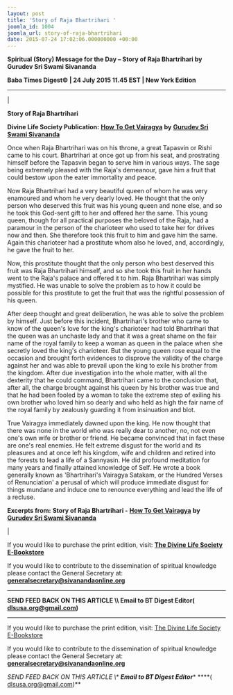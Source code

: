 ```yaml
---
layout: post
title: 'Story of Raja Bhartrihari '
joomla_id: 1004
joomla_url: story-of-raja-bhartrihari
date: 2015-07-24 17:02:06.000000000 +00:00
---
```

  

















































**Spiritual (Story) Message for the Day – Story of Raja Bhartrihari by Gurudev Sri Swami Sivananda**

 **Baba Times Digest© | 24 July 2015 11.45 EST | New York Edition**

* * *

| 

**Story of Raja Bhartrihari**

**Divine Life Society Publication:** [**How To Get Vairagya**](http://www.dlshq.org/download/vairagya.htm#_VPID_47) **by** [**Gurudev Sri Swami Sivananda**](http://www.dlshq.org/saints/siva.htm)

Once when Raja Bhartrihari was on his throne, a great Tapasvin or Rishi came to his court. Bhartrihari at once got up from his seat, and prostrating himself before the Tapasvin began to serve him in various ways. The sage being extremely pleased with the Raja's demeanour, gave him a fruit that could bestow upon the eater immortality and peace.

Now Raja Bhartrihari had a very beautiful queen of whom he was very enamoured and whom he very dearly loved. He thought that the only person who deserved this fruit was his young queen and none else, and so he took this God-sent gift to her and offered her the same. This young queen, though for all practical purposes the beloved of the Raja, had a paramour in the person of the charioteer who used to take her for drives now and then. She therefore took this fruit to him and gave him the same. Again this charioteer had a prostitute whom also he loved, and, accordingly, he gave the fruit to her.

Now, this prostitute thought that the only person who best deserved this fruit was Raja Bhartrihari himself, and so she took this fruit in her hands went to the Raja's palace and offered it to him. Raja Bhartrihari was simply mystified. He was unable to solve the problem as to how it could be possible for this prostitute to get the fruit that was the rightful possession of his queen.

After deep thought and great deliberation, he was able to solve the problem by himself. Just before this incident, Bhartrihari's brother who came to know of the queen's love for the king's charioteer had told Bhartrihari that the queen was an unchaste lady and that it was a great shame on the fair name of the royal family to keep a woman as queen in the palace when she secretly loved the king's charioteer. But the young queen rose equal to the occasion and brought forth evidences to disprove the validity of the charge against her and was able to prevail upon the king to exile his brother from the kingdom. After due investigation into the whole matter, with all the dexterity that he could command, Bhartrihari came to the conclusion that, after all, the charge brought against his queen by his brother was true and that he had been fooled by a woman to take the extreme step of exiling his own brother who loved him so dearly and who held as high the fair name of the royal family by zealously guarding it from insinuation and blot.

True Vairagya immediately dawned upon the king. He now thought that there was none in the world who was really dear to another, no, not even one's own wife or brother or friend. He became convinced that in fact these are one's real enemies. He felt extreme disgust for the world and its pleasures and at once left his kingdom, wife and children and retired into the forests to lead a life of a Sannyasin. He did profound meditation for many years and finally attained knowledge of Self. He wrote a book generally known as 'Bhartrihari's Vairagya Satakam, or the Hundred Verses of Renunciation' a perusal of which will produce immediate disgust for things mundane and induce one to renounce everything and lead the life of a recluse.



**Excerpts from:**  **Story of Raja Bhartrihari -** [**How To Get Vairagya**](http://www.dlshq.org/download/vairagya.htm#_VPID_47) **by** [**Gurudev Sri Swami Sivananda**](http://www.dlshq.org/saints/siva.htm)

 |

If you would like to purchase the print edition, visit: **[The Divine Life Society E-Bookstore](http://www.dlshq.org/download/download.htm)**

If you would like to contribute to the dissemination of spiritual knowledge please contact the General Secretary at: [](mailto:%20%3Cscript%20type=%27text/javascript%27%3E%20%3C%21--%20var%20prefix%20=%20%27ma%27%20+%20%27il%27%20+%20%27to%27;%20var%20path%20=%20%27hr%27%20+%20%27ef%27%20+%20%27=%27;%20var%20addy57016%20=%20%27generalsecretary%27%20+%20%27@%27;%20addy57016%20=%20addy57016%20+%20%27sivanandaonline%27%20+%20%27.%27%20+%20%27org%27;%20document.write%28%27%3Ca%20%27%20+%20path%20+%20%27%5C%27%27%20+%20prefix%20+%20%27:%27%20+%20addy57016%20+%20%27%5C%27%3E%27%29;%20document.write%28addy57016%29;%20document.write%28%27%3C%5C/a%3E%27%29;%20//--%3E%5Cn%20%3C/script%3E%3Cscript%20type=%27text/javascript%27%3E%20%3C%21--%20document.write%28%27%3Cspan%20style=%5C%27display:%20none;%5C%27%3E%27%29;%20//--%3E%20%3C/script%3EThis%20email%20address%20is%20being%20protected%20from%20spambots.%20You%20need%20JavaScript%20enabled%20to%20view%20it.%20%3Cscript%20type=%27text/javascript%27%3E%20%3C%21--%20document.write%28%27%3C/%27%29;%20document.write%28%27span%3E%27%29;%20//--%3E%20%3C/script%3E?subject=Contribution%20to%20Dissemination%20of%20Spiritual%20Knowledge) **generalsecretary@sivanandaonline.org**

****

**SEND FEED BACK ON THIS ARTICLE \\\ Email to BT Digest Editor[](mailto:%20%3Cscript%20type=%27text/javascript%27%3E%20%3C%21--%20var%20prefix%20=%20%27ma%27%20+%20%27il%27%20+%20%27to%27;%20var%20path%20=%20%27hr%27%20+%20%27ef%27%20+%20%27=%27;%20var%20addy72654%20=%20%27dlsusa.org%27%20+%20%27@%27;%20addy72654%20=%20addy72654%20+%20%27gmail%27%20+%20%27.%27%20+%20%27com%27;%20document.write%28%27%3Ca%20%27%20+%20path%20+%20%27%5C%27%27%20+%20prefix%20+%20%27:%27%20+%20addy72654%20+%20%27%5C%27%3E%27%29;%20document.write%28addy72654%29;%20document.write%28%27%3C%5C/a%3E%27%29;%20//--%3E%5Cn%20%3C/script%3E%3Cscript%20type=%27text/javascript%27%3E%20%3C%21--%20document.write%28%27%3Cspan%20style=%5C%27display:%20none;%5C%27%3E%27%29;%20//--%3E%20%3C/script%3EThis%20email%20address%20is%20being%20protected%20from%20spambots.%20You%20need%20JavaScript%20enabled%20to%20view%20it.%20%3Cscript%20type=%27text/javascript%27%3E%20%3C%21--%20document.write%28%27%3C/%27%29;%20document.write%28%27span%3E%27%29;%20//--%3E%20%3C/script%3E?subject=DLS%20Posts)( [dlsusa.org@gmail.com](mailto:dlsusa.org@gmail.com))**



* * *



  

If you would like to purchase the print edition, visit: [The Divine Life Society E-Bookstore](http://www.dlshq.org/download/download.htm)

If you would like to contribute to the dissemination of spiritual knowledge please contact the General Secretary at: **[generalsecretary@sivanandaonline.org](mailto:generalsecretary@sivanandaonline.org)**

**SEND FEED BACK ON THIS ARTICLE \\\**  **Email to BT Digest Editor**** [](mailto:%20%3Cscript%20type=%27text/javascript%27%3E%20%3C%21--%20var%20prefix%20=%20%27ma%27%20+%20%27il%27%20+%20%27to%27;%20var%20path%20=%20%27hr%27%20+%20%27ef%27%20+%20%27=%27;%20var%20addy72654%20=%20%27dlsusa.org%27%20+%20%27@%27;%20addy72654%20=%20addy72654%20+%20%27gmail%27%20+%20%27.%27%20+%20%27com%27;%20document.write%28%27%3Ca%20%27%20+%20path%20+%20%27%5C%27%27%20+%20prefix%20+%20%27:%27%20+%20addy72654%20+%20%27%5C%27%3E%27%29;%20document.write%28addy72654%29;%20document.write%28%27%3C%5C/a%3E%27%29;%20//--%3E%5Cn%20%3C/script%3E%3Cscript%20type=%27text/javascript%27%3E%20%3C%21--%20document.write%28%27%3Cspan%20style=%5C%27display:%20none;%5C%27%3E%27%29;%20//--%3E%20%3C/script%3EThis%20email%20address%20is%20being%20protected%20from%20spambots.%20You%20need%20JavaScript%20enabled%20to%20view%20it.%20%3Cscript%20type=%27text/javascript%27%3E%20%3C%21--%20document.write%28%27%3C/%27%29;%20document.write%28%27span%3E%27%29;%20//--%3E%20%3C/script%3E?subject=DLS%20Posts)****( [dlsusa.org@gmail.com](mailto:dlsusa.org@gmail.com))**  
